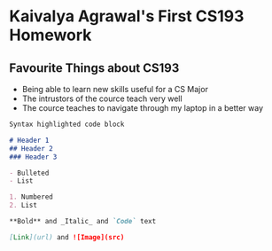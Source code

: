
# Kaivalya Agrawal's First CS193 Homework

## Favourite Things about CS193
- Being able to learn new skills useful for a CS Major
- The intrustors of the cource teach very well
- The cource teaches to navigate through my laptop in a better way


```markdown
Syntax highlighted code block

# Header 1
## Header 2
### Header 3

- Bulleted
- List

1. Numbered
2. List

**Bold** and _Italic_ and `Code` text

[Link](url) and ![Image](src)
```
